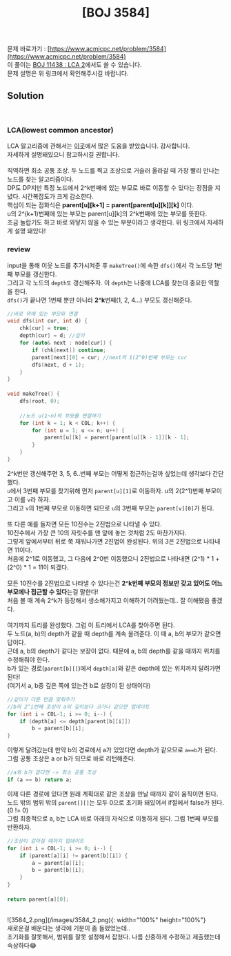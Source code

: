 ﻿---
toc: true
title:  "[BOJ 3584]"
last_modified_at:   2020-08-03
excerpt: "가장 가까운 공통 조상"
categories: PS2020
image: "/images/3584.png"
sitemap :
  changefreq : weekly
  priority : 1.0
---
문제 바로가기 : [https://www.acmicpc.net/problem/3584](https://www.acmicpc.net/problem/3584)<br>
이 풀이는 [BOJ 11438 : LCA 2](https://www.acmicpc.net/problem/11438)에서도 쓸 수 있습니다.<br>
문제 설명은 위 링크에서 확인해주시길 바랍니다.
<br>
## Solution
<script src="https://gist.github.com/yooniversal/46c5be2add0651b7ec3f0aa39ec4fe03.js"></script><br>

### LCA(lowest common ancestor)
LCA 알고리즘에 관해서는 [이곳](http://blog.naver.com/PostView.nhn?blogId=kks227&logNo=220820773477)에서 많은 도움을 받았습니다. 감사합니다.<br>
자세하게 설명돼있으니 참고하시길 권합니다.<br>
<br>
직역하면 최소 공통 조상. 두 노드를 찍고 조상으로 거슬러 올라갈 때 가장 빨리 만나는 노드를 찾는 알고리즘이다.<br>
DP도 DP지만 특정 노드에서 2^k번째에 있는 부모로 바로 이동할 수 있다는 장점을 지녔다. 시간복잡도가 크게 감소한다.<br>
핵심이 되는 점화식은 <strong>parent[u][k+1] = parent[parent[u][k]][k]</strong> 이다.<br>
u의 2^(k+1)번째에 있는 부모는 parent[u][k]의 2^k번째에 있는 부모를 뜻한다.<br>
조금 놀랍기도 하고 바로 와닿지 않을 수 있는 부분이라고 생각한다. 위 링크에서 자세하게 설명 돼있다!<br>

### review
input을 통해 이웃 노드를 추가시켜준 후 `makeTree()`에 속한 `dfs()`에서 각 노드당 1번째 부모를 갱신한다.<br>
그리고 각 노드의 `depth도` 갱신해주자. 이 `depth`는 나중에 LCA를 찾는데 중요한 역할을 한다.<br>
`dfs()`가 끝나면 1번째 뿐만 아니라 **2^k**번째(1, 2, 4...) 부모도 갱신해준다.<br>
```cpp
//바로 위에 있는 부모와 연결
void dfs(int cur, int d) {
    chk[cur] = true;
    depth[cur] = d; //깊이
    for (auto& next : node[cur]) {
        if (chk[next]) continue;
        parent[next][0] = cur; //next의 1(2^0)번째 부모는 cur
        dfs(next, d + 1);
    }
}

void makeTree() {
    dfs(root, 0);

    //노드 u(1~n)의 부모를 연결하기
    for (int k = 1; k < COL; k++) {
        for (int u = 1; u <= n; u++) {
            parent[u][k] = parent[parent[u][k - 1]][k - 1];
        }
    }
}
```
2^k번만 갱신해주면 3, 5, 6..번째 부모는 어떻게 접근하는걸까 싶었는데 생각보다 간단했다.<br>
`u`에서 3번째 부모를 찾기위해 먼저 `parent[u][1]`로 이동하자. u의 2(2^1)번째 부모이고 이를 `v`라 하자.<br>
그리고 `v`의 1번째 부모로 이동하면 되므로 `u`의 3번째 부모는 `parent[v][0]`가 된다.<br>
<br>
또 다른 예를 들자면 모든 10진수는 2진법으로 나타낼 수 있다.<br>
10진수에서 가장 큰 10의 자릿수를 맨 앞에 놓는 것처럼 2도 마찬가지다.<br>
그렇게 앞에서부터 뒤로 쭉 채워나가면 2진법이 완성된다. 위의 3은 2진법으로 나타내면 11이다.<br>
처음에 2^1로 이동했고, 그 다음에 2^0번 이동했으니 2진법으로 나타내면 (2^1) * 1 + (2^0) * 1 = 11이 되겠다.<br>
<br>
모든 10진수를 2진법으로 나타낼 수 있다는건 <strong>2^k번째 부모의 정보만 갖고 있어도 어느 부모에나 접근할 수 있다</strong>는걸 말한다!<br>
처음 볼 때 계속 2^k가 등장해서 생소해가지고 이해하기 어려웠는데.. 잘 이해됐음 좋겠다.<br>
<br>
여기까지 트리를 완성했다. 그럼 이 트리에서 LCA를 찾아주면 된다.<br>
두 노드(a, b)의 depth가 같을 때 depth를 계속 올려준다. 이 때 a, b의 부모가 같으면 답이다.<br>
근데 a, b의 depth가 같다는 보장이 없다. 때문에 a, b의 depth를 같을 때까지 위치를 수정해줘야 한다.<br>
b가 있는 경로(`parent[b][]`)에서 `depth[a]`와 같은 depth에 있는 위치까지 달려가면 된다!<br>
(여기서 a, b중 깊은 쪽에 있는건 b로 설정이 된 상태이다)
```cpp
//깊이가 다른 만큼 맞춰주기
//b의 2^i번째 조상이 a의 깊이보다 크거나 같으면 업데이트
for (int i = COL-1; i >= 0; i--) {
    if (depth[a] <= depth[parent[b][i]])
        b = parent[b][i];
}
```
이렇게 달려갔는데 만약 b의 경로에서 a가 있었다면 depth가 같으므로 `a==b`가 된다.<br>
그럼 공통 조상은 a or b가 되므로 바로 리턴해준다.<br>
```cpp
//a와 b가 같다면 -> 최소 공통 조상
if (a == b) return a;
```
이제 다른 경로에 있다면 원래 계획대로 같은 조상을 만날 때까지 같이 움직이면 된다.<br>
노드 밖의 범위 밖의 `parent[][]`는 모두 0으로 초기화 돼있어서 if절에서 false가 된다. (0 != 0)<br>
그럼 최종적으로 a, b는 LCA 바로 아래의 자식으로 이동하게 된다. 그럼 1번째 부모를 반환하자.<br>
```cpp
//조상이 같아질 때까지 업데이트
for (int i = COL-1; i >= 0; i--) {
    if (parent[a][i] != parent[b][i]) {
        a = parent[a][i];
        b = parent[b][i];
    }
}

return parent[a][0];
```
<br>
![3584_2.png](/images/3584_2.png){: width="100%" height="100%"}
<br>
새로운걸 배운다는 생각에 기분이 좀 들떴었는데..<br>
초기화를 잘못해서, 범위를 잘못 설정해서 잡쳤다. 나름 신중하게 수정하고 제출했는데 속상하다😂

<script src="https://utteranc.es/client.js"
        repo="yooniversal/blog-comments"
        issue-term="pathname"
        theme="github-light"
        crossorigin="anonymous"
        async>
</script>

